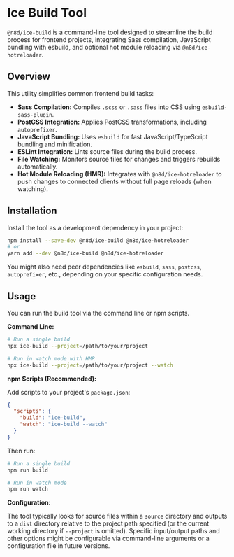 # Ice Build Tool

`@n8d/ice-build` is a command-line tool designed to streamline the build process for frontend projects, integrating Sass compilation, JavaScript bundling with esbuild, and optional hot module reloading via `@n8d/ice-hotreloader`.

## Overview

This utility simplifies common frontend build tasks:

-   **Sass Compilation:** Compiles `.scss` or `.sass` files into CSS using `esbuild-sass-plugin`.
-   **PostCSS Integration:** Applies PostCSS transformations, including `autoprefixer`.
-   **JavaScript Bundling:** Uses `esbuild` for fast JavaScript/TypeScript bundling and minification.
-   **ESLint Integration:** Lints source files during the build process.
-   **File Watching:** Monitors source files for changes and triggers rebuilds automatically.
-   **Hot Module Reloading (HMR):** Integrates with `@n8d/ice-hotreloader` to push changes to connected clients without full page reloads (when watching).

## Installation

Install the tool as a development dependency in your project:

```bash
npm install --save-dev @n8d/ice-build @n8d/ice-hotreloader
# or
yarn add --dev @n8d/ice-build @n8d/ice-hotreloader
```

You might also need peer dependencies like `esbuild`, `sass`, `postcss`, `autoprefixer`, etc., depending on your specific configuration needs.

## Usage

You can run the build tool via the command line or npm scripts.

**Command Line:**

```bash
# Run a single build
npx ice-build --project=/path/to/your/project

# Run in watch mode with HMR
npx ice-build --project=/path/to/your/project --watch
```

**npm Scripts (Recommended):**

Add scripts to your project's `package.json`:

```json
{
  "scripts": {
    "build": "ice-build",
    "watch": "ice-build --watch"
  }
}
```

Then run:

```bash
# Run a single build
npm run build

# Run in watch mode
npm run watch
```

**Configuration:**

The tool typically looks for source files within a `source` directory and outputs to a `dist` directory relative to the project path specified (or the current working directory if `--project` is omitted). Specific input/output paths and other options might be configurable via command-line arguments or a configuration file in future versions.
